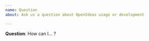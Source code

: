 ```yaml
---
name: Question
about: Ask us a question about OpenIdeas usage or development

---
```


<!--

Thanks for opening an issue on OpenIdeas!

Do you need help or have a general question? Chat with us on gitter: https://gitter.im/purdueusb-openideas/Lobby

-->

**Question**:
How can I... ?
